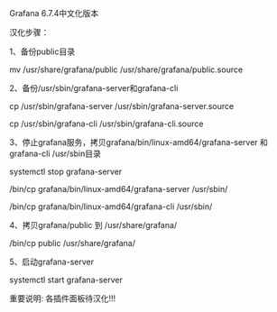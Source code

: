 Grafana 6.7.4中文化版本

汉化步骤：

1、备份public目录

mv /usr/share/grafana/public /usr/share/grafana/public.source

2、备份/usr/sbin/grafana-server和grafana-cli

cp /usr/sbin/grafana-server /usr/sbin/grafana-server.source

cp /usr/sbin/grafana-cli /usr/sbin/grafana-cli.source

3、停止grafana服务，拷贝grafana/bin/linux-amd64/grafana-server 和 grafana-cli /usr/sbin目录

systemctl stop grafana-server

/bin/cp grafana/bin/linux-amd64/grafana-server /usr/sbin/

/bin/cp grafana/bin/linux-amd64/grafana-cli /usr/sbin/

4、拷贝grafana/public 到 /usr/share/grafana/

/bin/cp public /usr/share/grafana/

5、启动grafana-server

systemctl start grafana-server


重要说明: 各插件面板待汉化!!!
